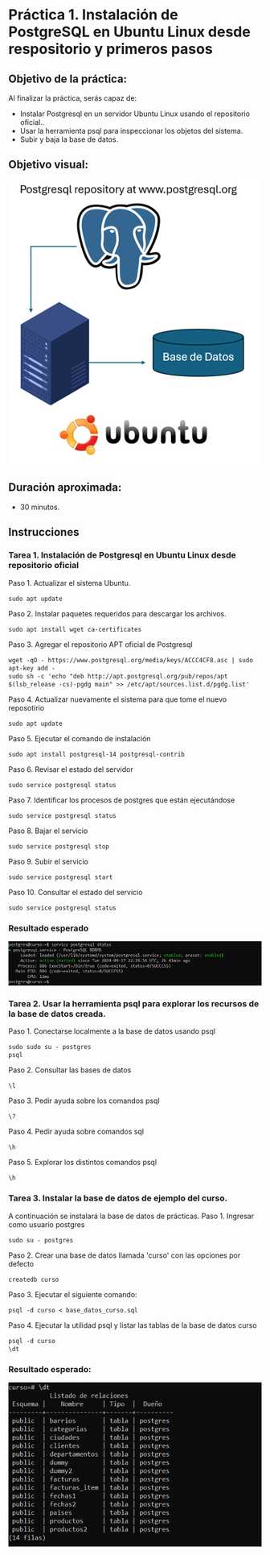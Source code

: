 # Práctica 1. Instalación de PostgreSQL en Ubuntu Linux desde respositorio y primeros pasos

## Objetivo de la práctica:
Al finalizar la práctica, serás capaz de:
- Instalar Postgresql en un servidor Ubuntu Linux usando el repositorio oficial..
- Usar la herramienta psql para inspeccionar los objetos del sistema.
- Subir y baja la base de datos.

## Objetivo visual:

![diagrama1](../images/lab1/img1.png)

## Duración aproximada:
- 30 minutos.

## Instrucciones

### Tarea 1. Instalación de Postgresql en Ubuntu Linux desde repositorio oficial
Paso 1. Actualizar el sistema Ubuntu.
```shell
sudo apt update
```
Paso 2. Instalar paquetes requeridos para descargar los archivos.
```shell
sudo apt install wget ca-certificates
```
Paso 3. Agregar el repositorio APT oficial de Postgresql
```shell
wget -qO - https://www.postgresql.org/media/keys/ACCC4CF8.asc | sudo apt-key add -
sudo sh -c 'echo "deb http://apt.postgresql.org/pub/repos/apt $(lsb_release -cs)-pgdg main" >> /etc/apt/sources.list.d/pgdg.list'
```
Paso 4. Actualizar nuevamente el sistema para que tome el nuevo reposotirio
```shell
sudo apt update
```
Paso 5. Ejecutar el comando de instalación
```shell
sudo apt install postgresql-14 postgresql-contrib
```
Paso 6. Revisar el estado del servidor
```shell
sudo service postgresql status
```
Paso 7. Identificar los procesos de postgres que están ejecutándose
```shell
sudo service postgresql status
```
Paso 8. Bajar el servicio
```shell
sudo service postgresql stop
```
Paso 9. Subir el servicio
```shell
sudo service postgresql start
```
Paso 10. Consultar el estado del servicio
```shell
sudo service postgresql status
```

### Resultado esperado
![imagen resultado](../images/lab1/img2.png)

### Tarea 2. Usar la herramienta psql para explorar los recursos de la base de datos creada.
Paso 1. Conectarse localmente a la base de datos usando psql 
```shell
sudo sudo su - postgres
psql 
```
Paso 2. Consultar las bases de datos 
```shell
\l 
```

Paso 3. Pedir ayuda sobre los comandos psql
```shell
\?
```
Paso 4. Pedir ayuda sobre comandos sql
```shell
\h
```
Paso 5. Explorar los distintos comandos psql
```shell
\h
```
### Tarea 3. Instalar la base de datos de ejemplo del curso.
A continuación se instalará la base de datos de prácticas.
Paso 1. Ingresar como usuario postgres
```shell
sudo su - postgres
```
Paso 2. Crear una base de datos llamada 'curso' con las opciones por defecto
```shell
createdb curso
```
Paso 3. Ejecutar el siguiente comando:
```shell
psql -d curso < base_datos_curso.sql
```
Paso 4. Ejecutar la utilidad psql y listar las tablas de la base de datos curso
```shell
psql -d curso
\dt
```
### Resultado esperado:

![imagen resultado](../images/lab1/img3.png)

